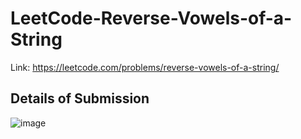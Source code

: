 # LeetCode-Reverse-Vowels-of-a-String
Link: https://leetcode.com/problems/reverse-vowels-of-a-string/
## Details of Submission
![image](https://user-images.githubusercontent.com/51401355/211209570-90121ed6-5010-4b88-bcc4-f14a29dab75a.png)
